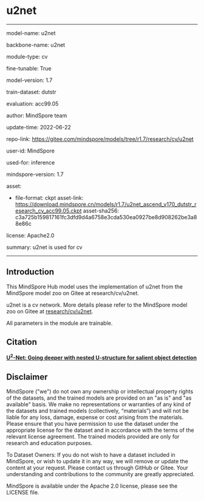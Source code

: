 # u2net

---

model-name: u2net

backbone-name: u2net

module-type: cv

fine-tunable: True

model-version: 1.7

train-dataset: dutstr

evaluation: acc99.05

author: MindSpore team

update-time: 2022-06-22

repo-link: <https://gitee.com/mindspore/models/tree/r1.7/research/cv/u2net>

user-id: MindSpore

used-for: inference

mindspore-version: 1.7

asset:

-
    file-format: ckpt
    asset-link: <https://download.mindspore.cn/models/r1.7/u2net_ascend_v170_dutstr_research_cv_acc99.05.ckpt>
    asset-sha256: c3a725b159817161fc3dfd9d4a6758e3cda530ea0927be8d908262be3a88e86c

license: Apache2.0

summary: u2net is used for cv

---

## Introduction

This MindSpore Hub model uses the implementation of u2net from the MindSpore model zoo on Gitee at research/cv/u2net.

u2net is a cv network. More details please refer to the MindSpore model zoo on Gitee at [research/cv/u2net](https://gitee.com/mindspore/models/blob/r1.7/research/cv/u2net/README.md).

All parameters in the module are trainable.

## Citation

[**U<sup>2</sup>-Net: Going deeper with nested U-structure for salient object detection** ](http://arxiv.org/abs/2005.09007)

## Disclaimer

MindSpore ("we") do not own any ownership or intellectual property rights of the datasets, and the trained models are provided on an "as is" and "as available" basis. We make no representations or warranties of any kind of the datasets and trained models (collectively, “materials”) and will not be liable for any loss, damage, expense or cost arising from the materials. Please ensure that you have permission to use the dataset under the appropriate license for the dataset and in accordance with the terms of the relevant license agreement. The trained models provided are only for research and education purposes.

To Dataset Owners: If you do not wish to have a dataset included in MindSpore, or wish to update it in any way, we will remove or update the content at your request. Please contact us through GitHub or Gitee. Your understanding and contributions to the community are greatly appreciated.

MindSpore is available under the Apache 2.0 license, please see the LICENSE file.
